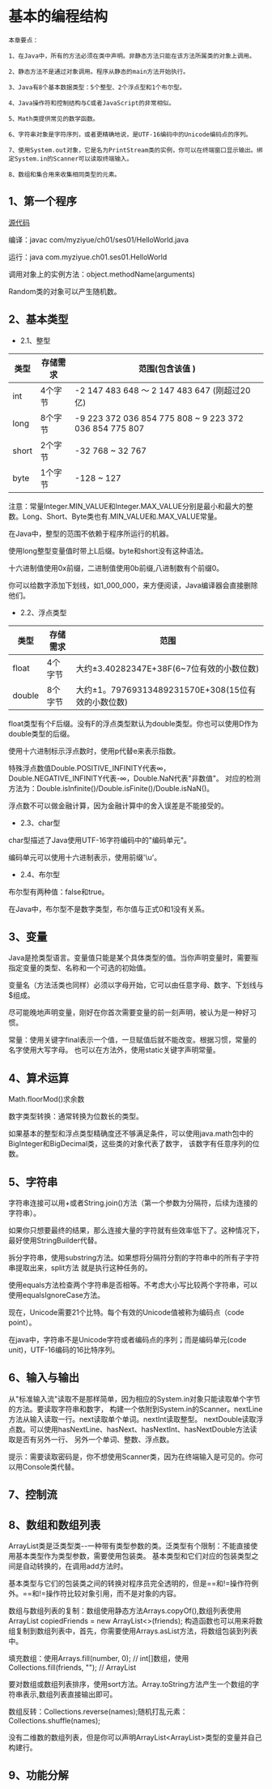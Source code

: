 # 基本的编程结构

```
本章要点：

1、在Java中，所有的方法必须在类中声明。非静态方法只能在该方法所属类的对象上调用。

2、静态方法不是通过对象调用。程序从静态的main方法开始执行。

3、Java有8个基本数据类型：5个整型、2个浮点型和1个布尔型。

4、Java操作符和控制结构与C或者JavaScript的非常相似。

5、Math类提供常见的数学函数。

6、字符串对象是字符序列，或者更精确地说，是UTF-16编码中的Unicode编码点的序列。

7、使用System.out对象，它是名为PrintStream类的实例，你可以在终端窗口显示输出。绑定System.in的Scanner可以读取终端输入。

8、数组和集合用来收集相同类型的元素。

```

## 1、第一个程序

[源代码](https://github.com/myziyue/Java-basic/tree/master/src/com/myziyue/ch01/)

编译：javac com/myziyue/ch01/ses01/HelloWorld.java

运行：java com.myziyue.ch01.ses01.HelloWorld

调用对象上的实例方法：object.methodName(arguments)

Random类的对象可以产生随机数。

## 2、基本类型

- 2.1、整型

类型 | 存储需求  | 范围(包含该值 )
---|---|---
int  | 4个字节 | -2 147 483 648 ～ 2 147 483 647 (刚超过20亿)
long | 8个字节 | -9 223 372 036 854 775 808 ~ 9 223 372 036 854 775 807
short | 2个字节 | -32 768 ~ 32 767
byte | 1个字节 | -128 ~ 127

注意：常量Integer.MIN_VALUE和Integer.MAX_VALUE分别是最小和最大的整数。Long、Short、Byte类也有.MIN_VALUE和.MAX_VALUE常量。

在Java中，整型的范围不依赖于程序所运行的机器。

使用long整型变量值时带上L后缀。byte和short没有这种语法。

十六进制值使用0x前缀，二进制值使用0b前缀,八进制数有个前缀0。

你可以给数字添加下划线，如1_000_000，来方便阅读，Java编译器会直接删除他们。

- 2.2、浮点类型

类型 | 存储需求 | 范围
---|---|---
float | 4个字节 | 大约±3.40282347E+38F(6~7位有效的小数位数)
double | 8个字节 | 大约±1。79769313489231570E+308(15位有效的小数位数)

float类型有个F后缀。没有F的浮点类型默认为double类型。你也可以使用D作为double类型的后缀。

使用十六进制标示浮点数时，使用p代替e来表示指数。

特殊浮点数值Double.POSITIVE_INFINITY代表∞，Double.NEGATIVE_INFINITY代表-∞，Double.NaN代表"非数值"。
对应的检测方法为：Double.isInfinite()/Double.isFinite()/Double.isNaN()。

浮点数不可以做金融计算，因为金融计算中的舍入误差是不能接受的。

- 2.3、char型

char型描述了Java使用UTF-16字符编码中的"编码单元"。

编码单元可以使用十六进制表示，使用前缀'\u'。

- 2.4、布尔型

布尔型有两种值：false和true。

在Java中，布尔型不是数字类型，布尔值与正式0和1没有关系。

## 3、变量

Java是抢类型语言。变量值只能是某个具体类型的值。当你声明变量时，需要🈯️指定变量的类型、名称和一个可选的初始值。

变量名（方法活类也同样）必须以字母开始，它可以由任意字母、数字、下划线与$组成。

尽可能晚地声明变量，刚好在你首次需要变量的前一刻声明，被认为是一种好习惯。

常量：使用关键字final表示一个值，一旦赋值后就不能改变。根据习惯，常量的名字使用大写字母。
也可以在方法外，使用static关键字声明常量。

## 4、算术运算

Math.floorMod()求余数

数字类型转换：通常转换为位数长的类型。

如果基本的整型和浮点类型精确度还不够满足条件，可以使用java.math包中的BigInteger和BigDecimal类，这些类的对象代表了数字，
该数字有任意序列的位数。

## 5、字符串

字符串连接可以用+或者String.join()方法（第一个参数为分隔符，后续为连接的字符串）。

如果你只想要最终的结果，那么连接大量的字符就有些效率低下了。这种情况下，最好使用StringBuilder代替。

拆分字符串，使用substring方法。如果想将分隔符分割的字符串中的所有子字符串提取出来，split方法
就是执行这种任务的。

使用equals方法检查两个字符串是否相等。不考虑大小写比较两个字符串，可以使用equalsIgnoreCase方法。

现在，Unicode需要21个比特。每个有效的Unicode值被称为编码点（code point）。

在java中，字符串不是Unicode字符或者编码点的序列；而是编码单元(code unit)，UTF-16编码的16比特序列。

## 6、输入与输出

从"标准输入流"读取不是那样简单，因为相应的System.in对象只能读取单个字节的方法。要读取字符串和数字，
构建一个依附到System.in的Scanner。nextLine方法从输入读取一行。next读取单个单词。nextInt读取整型。
nextDouble读取浮点数。可以使用hasNextLine、hasNext、hasNextInt、hasNextDouble方法读取是否有另外一行、
另外一个单词、整数、浮点数。

提示：需要读取密码是，你不想使用Scanner类，因为在终端输入是可见的。你可以用Console类代替。

## 7、控制流

## 8、数组和数组列表

ArrayList类是泛类型类--一种带有类型参数的类。泛类型有个限制：不能直接使用基本类型作为类型参数，需要使用包装类。
基本类型和它们对应的包装类型之间是自动转换的，在调用add方法时。

基本类型与它们的包装类之间的转换对程序员完全透明的，但是==和!=操作符例外。==和!=操作符比较对象引用，而不是对象的内容。

数组与数组列表的复制：数组使用静态方法Arrays.copyOf(),数组列表使用ArrayList<String> copiedFriends = new ArrayList<>(friends);
构造函数也可以用来将数组复制到数组列表中，首先，你需要使用Arrays.asList方法，将数组包装到列表中。 

填充数组：使用Arrays.fill(number, 0); // int[]数组，使用Collections.fill(friends, ""); // ArrayList<String>

要对数组或数组列表排序，使用sort方法。Array.toString方法产生一个数组的字符串表示,数组列表直接输出即可。

数组反转：Collections.reverse(names);随机打乱元素：Collections.shuffle(names);

没有二维数的数组列表，但是你可以声明ArrayList<ArrayList<Integer>>类型的变量并自己构建行。

## 9、功能分解

 


























